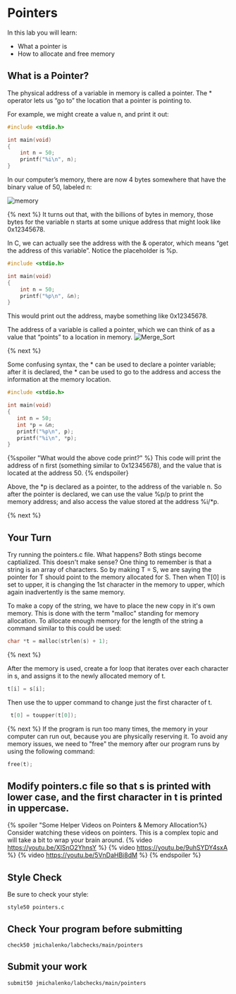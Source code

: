 # Pointers

In this lab you will learn:

- What a pointer is
- How to allocate and free memory

## What is a Pointer?
The physical address of a variable in memory is called a pointer. The * operator lets us “go to” the location that a pointer is pointing to.

For example, we might create a value n, and print it out:
```c
#include <stdio.h>

int main(void)
{
    int n = 50;
    printf("%i\n", n);
}
```
In our computer’s memory, there are now 4 bytes somewhere that have the binary value of 50, labeled n:

![memory](https://raw.githubusercontent.com/jmichalenko/cs50labs/2020/pointers/memory.png)

{% next %}
It turns out that, with the billions of bytes in memory, those bytes for the variable n starts at some unique address that might look like 0x12345678.

In C, we can actually see the address with the & operator, which means “get the address of this variable”. Notice the placeholder is %p.
```c
#include <stdio.h>

int main(void)
{
    int n = 50;
    printf("%p\n", &n);
}
```
This would print out the address, maybe something like 0x12345678.

The address of a variable is called a pointer, which we can think of as a value that “points” to a location in memory. 
![Merge_Sort](https://raw.githubusercontent.com/jmichalenko/cs50labs/2020/pointers/pointing.png)


{% next %}

Some confusing syntax, the * can be used to declare a pointer variable; after it is declared, the * can be used to go to the address and access the information at the memory location.

```c
#include <stdio.h>

int main(void)
{
   int n = 50;
   int *p = &n;
   printf("%p\n", p);
   printf("%i\n", *p);
}
```
{%spoiler "What would the above code print?" %}
This code will print the address of n first (something similar to 0x12345678), and the value that is located at the address 50.
{% endspoiler}

Above, the *p is declared as a pointer, to the address of the variable n.  So after the pointer is declared, we can use the value %p/p to print the memory address; and also access the value stored at the address %i/*p.

{% next %}

## Your Turn

Try running the pointers.c file.  What happens?  Both stings become captialized.  This doesn't make sense?  One thing to remember is that a string is an array of characters.  So by making T = S, we are saying the pointer for T should point to the memory allocated for S. Then when T[0] is set to upper, it is changing the 1st character in the memory to upper, which again inadvertently is the same memory.

To make a copy of the string, we have to place the new copy in it's own memory.  This is done with the term "malloc" standing for memory allocation. To allocate enough memory for the length of the string a command similar to this could be used:
```c
char *t = malloc(strlen(s) + 1);
```
{% next %}

After the memory is used, create a for loop that iterates over each character in s, and assigns it to the newly allocated memory of t.

```c
t[i] = s[i];
```
Then use the to upper command to change just the first character of t.
```c
 t[0] = toupper(t[0]);
```
{% next %}
If the program is run too many times, the memory in your computer can run out, because you are physically reserving it.  To avoid any memory issues, we need to "free" the memory after our program runs by using the following command:

```c
free(t);
```

## Modify pointers.c file so that s is printed with lower case, and the first character in t is printed in uppercase.

{% spoiler "Some Helper Videos on Pointers & Memory Allocation%}
Consider watching these videos on pointers. This is a complex topic and will take a bit to wrap your brain around. 
{% video https://youtu.be/XISnO2YhnsY %}
{% video https://youtu.be/9uhSYDY4sxA %}
{% video https://youtu.be/5VnDaHBi8dM %}
{% endspoiler %}

## Style Check
Be sure to check your style:

```
style50 pointers.c
```
## Check Your program before submitting
```
check50 jmichalenko/labchecks/main/pointers
```
## Submit your work
```
submit50 jmichalenko/labchecks/main/pointers
```

